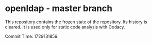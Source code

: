 # openldap - master branch

This repository contains the frozen state of the repository.
Its history is cleared. It is used only for static code
analysis with Codacy.

Commit Time: 1729131859